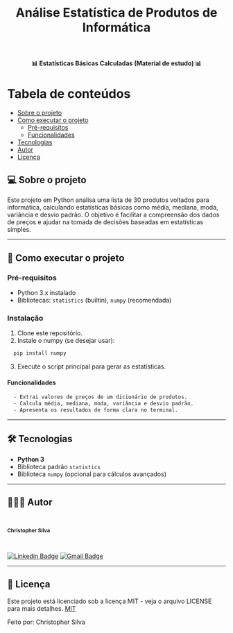 <h1 align="center">Análise Estatística de Produtos de Informática</h1>			
<br>
<h4 align="center"> 📊 Estatísticas Básicas Calculadas (Material de estudo) 📊 </h4>

Tabela de conteúdos
=================
<!--ts-->
   * [Sobre o projeto](#-sobre-o-projeto)
   * [Como executar o projeto](#-como-executar-o-projeto)
     * [Pré-requisitos](#pré-requisitos)
     * [Funcionalidades](#Funcionalidades)
   * [Tecnologias](#-tecnologias)
   * [Autor](#-autor)
   * [Licença](#-licença)
<!--te-->

## 💻 Sobre o projeto

Este projeto em Python analisa uma lista de 30 produtos voltados para informática, calculando estatísticas básicas como média, mediana, moda, variância e desvio padrão. O objetivo é facilitar a compreensão dos dados de preços e ajudar na tomada de decisões baseadas em estatísticas simples.

---

## 🚀 Como executar o projeto

### Pré-requisitos

- Python 3.x instalado
- Bibliotecas: `statistics` (builtin), `numpy` (recomendada)

### Instalação

1. Clone este repositório.
2. Instale o numpy (se desejar usar):  
```bash
  pip install numpy
```

3. Execute o script principal para gerar as estatísticas.

#### Funcionalidades

```bash
  - Extrai valores de preços de um dicionário de produtos.
  - Calcula média, mediana, moda, variância e desvio padrão.
  - Apresenta os resultados de forma clara no terminal.
```

---

## 🛠 Tecnologias

* **Python 3**
* Biblioteca padrão `statistics`
* Biblioteca `numpy` (opcional para cálculos avançados)

---

## 🦸🏻‍♂️ Autor

<br>
  <sub><b><p>Christopher Silva</p></b></sub></a>
 <br />

[![Linkedin Badge](https://img.shields.io/badge/-Christopher%20Silva-blue?style=flat-square\&logo=Linkedin\&logoColor=white\&link=https://www.linkedin.com/in/chris-f-silva//)](https://www.linkedin.com/in/chris-f-silva/)
[![Gmail Badge](https://img.shields.io/badge/-chrisspfc.silva@gmail.com-c14438?style=flat-square\&logo=Gmail\&logoColor=white\&link=mailto\:chrisspfc.silva@gmail.com)](mailto:chrisspfc.silva@gmail.com)

---

## 📝 Licença

Este projeto está licenciado sob a licença MIT - veja o arquivo LICENSE para mais detalhes. [MIT](./LICENSE)

Feito por: Christopher Silva
